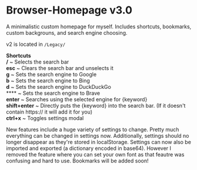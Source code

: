 # Browser-Homepage v3.0
A minimalistic custom homepage for myself. Includes shortcuts, bookmarks, custom backgrouns, and search engine choosing.

v2 is located in `/Legacy/`

**Shortcuts** <br>
**/** ~ Selects the search bar <br>
**esc** ~ Clears the search bar and unselects it <br>
**g** ~ Sets the search engine to Google <br>
**b** ~ Sets the search engine to Bing <br>
**d** ~ Sets the search engine to DuckDuckGo <br>
**** ~ Sets the search engine to Brave <br>
**enter** ~ Searches using the selected engine for {keyword} <br>
**shift+enter** ~ Directly puts the {keyword} into the search bar. (If it doesn't contain https:// it will add it for you) <br>
**ctrl+x** ~ Toggles settings modal <br>

New features include a huge variety of settings to change. Pretty much everything can be changed in settings now. Additionally, settings should no longer disappear as they're stored in localStorage. Settings can now also be imported and exported (a dictionary encoded in base64). However I removed the feature where you can set your own font as that feautre was confusing and hard to use. Bookmarks will be added soon!
